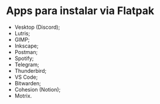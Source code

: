 # Apps para instalar via Flatpak
- Vesktop (Discord);
- Lutris;
- GIMP;
- Inkscape;
- Postman;
- Spotify;
- Telegram;
- Thunderbird;
- VS Code;
- Bitwarden;
- Cohesion (Notion);
- Motrix.